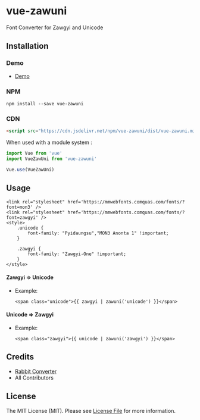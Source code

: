 # vue-zawuni
Font Converter for Zawgyi and Unicode

## Installation

### Demo
- [Demo](https://phpjunior.github.io/vue-zawuni/example/)

### NPM
```
npm install --save vue-zawuni
```


### CDN 
```html
<script src="https://cdn.jsdelivr.net/npm/vue-zawuni/dist/vue-zawuni.min.js"></script>
```

When used with a module system :

```js
import Vue from 'vue'
import VueZawUni from 'vue-zawuni'

Vue.use(VueZawUni)
```

## Usage

```
<link rel="stylesheet" href='https://mmwebfonts.comquas.com/fonts/?font=mon3' />
<link rel="stylesheet" href='https://mmwebfonts.comquas.com/fonts/?font=zawgyi' />
<style>
    .unicode {
        font-family: "Pyidaungsu","MON3 Anonta 1" !important;
    }

    .zawgyi {
        font-family: "Zawgyi-One" !important;
    }
</style>
```

#### Zawgyi => Unicode

+ Example:

  ```
  <span class="unicode">{{ zawgyi | zawuni('unicode') }}</span>
  ```


#### Unicode => Zawgyi

+ Example:

  ```
  <span class="zawgyi">{{ unicode | zawuni('zawgyi') }}</span>
  ```
  
## Credits

- [Rabbit Converter](https://github.com/Rabbit-Converter/Rabbit-PHP)
- All Contributors

## License

The MIT License (MIT). Please see [License File](LICENSE.md) for more information.  
